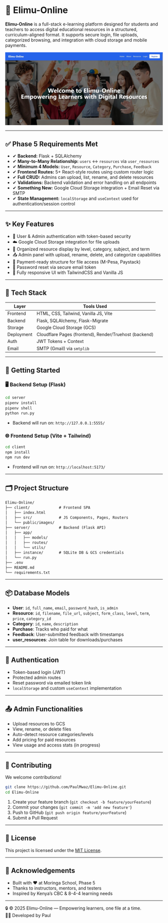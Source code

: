 # 📘 Elimu-Online

**Elimu-Online** is a full-stack e-learning platform designed for students and teachers to access digital educational resources in a structured, curriculum-aligned format. It supports secure login, file uploads, categorized browsing, and integration with cloud storage and mobile payments.

![Elimu-Online](./Elimu-Online.jpg)

---

## ✅ Phase 5 Requirements Met

- ✔ **Backend:** Flask + SQLAlchemy
- ✔ **Many-to-Many Relationship:** `users` ↔ `resources` via `user_resources`
- ✔ **Minimum 4 Models:** `User`, `Resource`, `Category`, `Purchase`, `Feedback`
- ✔ **Frontend Routes:** 5+ React-style routes using custom router logic
- ✔ **Full CRUD:** Admins can upload, list, rename, and delete resources
- ✔ **Validations:** Backend validation and error handling on all endpoints
- ✔ **Something New:** Google Cloud Storage integration + Email Reset via SMTP
- ✔ **State Management:** `localStorage` and `useContext` used for authentication/session control

---

## ✨ Key Features

- 🔐 User & Admin authentication with token-based security
- ☁️ Google Cloud Storage integration for file uploads
- 📂 Organized resource display by level, category, subject, and term
- 📤 Admin panel with upload, rename, delete, and categorize capabilities
- 🛒 Payment-ready structure for file access (M-Pesa, Paystack)
- 📧 Password reset via secure email token
- 📱 Fully responsive UI with TailwindCSS and Vanilla JS

---

## 🧰 Tech Stack

| Layer      | Tools Used                                             |
| ---------- | ------------------------------------------------------ |
| Frontend   | HTML, CSS, Tailwind, Vanilla JS, Vite                  |
| Backend    | Flask, SQLAlchemy, Flask-Migrate                       |
| Storage    | Google Cloud Storage (GCS)                             |
| Deployment | Cloudflare Pages (frontend), Render/Truehost (backend) |
| Auth       | JWT Tokens + Context                                   |
| Email      | SMTP (Gmail) via `smtplib`                             |

---

## 🚀 Getting Started

### 🖥️ Backend Setup (Flask)

```bash
cd server
pipenv install
pipenv shell
python run.py
```

- Backend will run on: `http://127.0.0.1:5555/`

### 🌐 Frontend Setup (Vite + Tailwind)

```bash
cd client
npm install
npm run dev
```

- Frontend will run on: `http://localhost:5173/`

---

## 🗂 Project Structure

```
Elimu-Online/
├── client/             # Frontend SPA
│   ├── index.html
│   ├── src/            # JS Components, Pages, Routers
│   └── public/images/
├── server/             # Backend (Flask API)
│   ├── app/
│   │   ├── models/
│   │   ├── routes/
│   │   └── utils/
│   ├── instance/       # SQLite DB & GCS credentials
│   └── run.py
├── .env
├── README.md
└── requirements.txt
```

---

## 📦 Database Models

- **User**: `id`, `full_name`, `email`, `password_hash`, `is_admin`
- **Resource**: `id`, `filename`, `file_url`, `subject`, `form_class`, `level`, `term`, `price`, `category_id`
- **Category**: `id`, `name`, `description`
- **Purchase**: Tracks who paid for what
- **Feedback**: User-submitted feedback with timestamps
- **user_resources**: Join table for downloads/purchases

---

## 🔐 Authentication

- Token-based login (JWT)
- Protected admin routes
- Reset password via emailed token link
- `localStorage` and custom `useContext` implementation

---

## 📤 Admin Functionalities

- Upload resources to GCS
- View, rename, or delete files
- Auto-detect resource categories/levels
- Add pricing for paid resources
- View usage and access stats (in progress)

---

## 🤝 Contributing

We welcome contributions!

```bash
git clone https://github.com/PaulMwaz/Elimu-Online.git
cd Elimu-Online
```

1. Create your feature branch (`git checkout -b feature/yourFeature`)
2. Commit your changes (`git commit -m 'add new feature'`)
3. Push to GitHub (`git push origin feature/yourFeature`)
4. Submit a Pull Request

---

## 📜 License

This project is licensed under the [MIT License](LICENSE).

---

## 🙏 Acknowledgements

- Built with ❤️ at Moringa School, Phase 5
- Thanks to instructors, mentors, and testers
- Inspired by Kenya’s CBC & 8-4-4 learning needs

---

🔒 © 2025 Elimu-Online — Empowering learners, one file at a time.  
🧑‍💻 Developed by Paul
